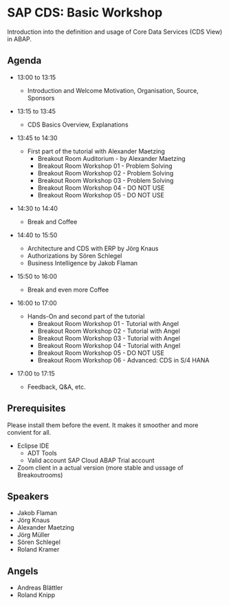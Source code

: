 # SAP CDS: Basic Workshop

Introduction into the definition and usage of Core Data Services (CDS View) in ABAP.

## Agenda

- 13:00 to 13:15
  - Introduction and Welcome
    Motivation, Organisation, Source, Sponsors
- 13:15 to 13:45
  - CDS Basics Overview, Explanations
- 13:45 to 14:30
  - First part of the tutorial with Alexander Maetzing
    - Breakout Room Auditorium - by Alexander Maetzing
    - Breakout Room Workshop 01 - Problem Solving
    - Breakout Room Workshop 02 - Problem Solving
    - Breakout Room Workshop 03 - Problem Solving
    - Breakout Room Workshop 04 - DO NOT USE
    - Breakout Room Workshop 05 - DO NOT USE
    
- 14:30 to 14:40
  - Break and Coffee
- 14:40 to 15:50
  - Architecture and CDS with ERP by Jörg Knaus
  - Authorizations by Sören Schlegel
  - Business Intelligence by Jakob Flaman
- 15:50 to 16:00
  - Break and even more Coffee 
- 16:00 to 17:00
  - Hands-On and second part of the tutorial
    - Breakout Room Workshop 01 - Tutorial with Angel
    - Breakout Room Workshop 02 - Tutorial with Angel
    - Breakout Room Workshop 03 - Tutorial with Angel
    - Breakout Room Workshop 04 - Tutorial with Angel
    - Breakout Room Workshop 05 - DO NOT USE
    - Breakout Room Workshop 06 - Advanced: CDS in S/4 HANA
- 17:00 to 17:15
  - Feedback, Q&A, etc.

## Prerequisites
Please install them before the event. It makes it smoother and more convient for all.
- Eclipse IDE
  - ADT Tools
  - Valid account SAP Cloud ABAP Trial account
- Zoom client in a actual version (more stable and ussage of Breakoutrooms)


## Speakers
- Jakob Flaman
- Jörg Knaus
- Alexander Maetzing
- Jörg Müller
- Sören Schlegel
- Roland Kramer 

## Angels
- Andreas Blättler
- Roland Knipp



